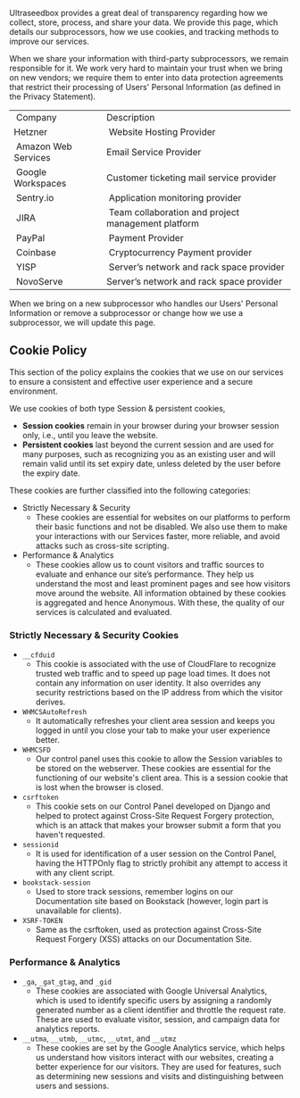 Ultraseedbox provides a great deal of transparency regarding how we collect, store, process, and share your data. We provide this page, which details our subprocessors, how we use cookies, and tracking methods to improve our services.

When we share your information with third-party subprocessors, we remain responsible for it. We work very hard to maintain your trust when we bring on new vendors; we require them to enter into data protection agreements that restrict their processing of Users' Personal Information (as defined in the Privacy Statement).

<style>
table.center {
  margin-left: auto; 
  margin-right: auto;
}
</style>
<table class="center">
<tbody>
<tr>
<td>&nbsp;Company</td>
<td>Description</td>
</tr>
<tr>
<td>Hetzner</td>
<td>&nbsp;Website Hosting Provider</td>
</tr>
<tr>
<td>&nbsp;Amazon Web Services</td>
<td>Email Service Provider </td>
</tr>
<tr>
<td>&nbsp;Google Workspaces</td>
<td><span style="font-weight: 400;">Customer ticketing mail service provider</span></td>
</tr>
<tr>
<td>&nbsp;<span style="font-weight: 400;">Sentry.io</span></td>
<td>&nbsp;<span style="font-weight: 400;">Application monitoring provider</span></td>
</tr>
<tr>
<td>&nbsp;<span style="font-weight: 400;">JIRA</span></td>
<td>&nbsp;<span style="font-weight: 400;">Team collaboration and project management platform</span></td>
</tr>
<tr>
<td>&nbsp;<span style="font-weight: 400;">PayPal</span></td>
<td>&nbsp;<span style="font-weight: 400;">Payment Provider</span></td>
</tr>
<tr>
<td>&nbsp;<span style="font-weight: 400;">Coinbase</span></td>
<td>&nbsp;<span style="font-weight: 400;">Cryptocurrency Payment provider</span></td>
</tr>
<tr>
<td>&nbsp;<span style="font-weight: 400;">YISP</span></td>
<td>&nbsp;<span style="font-weight: 400;">Server&rsquo;s network and rack space provider</span></td>
</tr>
<tr>
<td>&nbsp;NovoServe</td>
<td><span style="font-weight: 400;">Server&rsquo;s network and rack space provider</span></td>
</tr>
</tbody>
</table>

When we bring on a new subprocessor who handles our Users' Personal Information or remove a subprocessor or change how we use a subprocessor, we will update this page.

## Cookie Policy

This section of the policy explains the cookies that we use on our services to ensure a consistent and effective user experience and a secure environment.

We use cookies of both type Session & persistent cookies, 
* **Session cookies** remain in your browser during your browser session only, i.e., until you leave the website.
* **Persistent cookies** last beyond the current session and are used for many purposes, such as recognizing you as an existing user and will remain valid until its set expiry date, unless deleted by the user before the expiry date.

These cookies are further classified into the following categories:

* Strictly Necessary & Security
  * These cookies are essential for websites on our platforms to perform their basic functions and not be disabled. We also use them to make your interactions with our Services faster, more reliable, and avoid attacks such as cross-site scripting.
* Performance & Analytics
  * These cookies allow us to count visitors and traffic sources to evaluate and enhance our site’s performance. They help us understand the most and least prominent pages and see how visitors move around the website. All information obtained by these cookies is aggregated and hence Anonymous. With these, the quality of our services is calculated and evaluated.

### Strictly Necessary & Security Cookies

* `__cfduid`
  * This cookie is associated with the use of CloudFlare to recognize trusted web traffic and to speed up page load times. It does not contain any information on user identity. It also overrides any security restrictions based on the IP address from which the visitor derives.
* `WHMCSAutoRefresh`
  * It automatically refreshes your client area session and keeps you logged in until you close your tab to make your user experience better.
* `WHMCSFD`
  * Our control panel uses this cookie to allow the Session variables to be stored on the webserver. These cookies are essential for the functioning of our website's client area. This is a session cookie that is lost when the browser is closed.
* `csrftoken`
  * This cookie sets on our Control Panel developed on Django and helped to protect against Cross-Site Request Forgery protection, which is an attack that makes your browser submit a form that you haven't requested.
* `sessionid`
  * It is used for identification of a user session on the Control Panel, having the HTTPOnly flag to strictly prohibit any attempt to access it with any client script.
* `bookstack-session`
  * Used to store track sessions, remember logins on our Documentation site based on Bookstack (however, login part is unavailable for clients).
* `XSRF-TOKEN`
  * Same as the csrftoken, used as protection against Cross-Site Request Forgery (XSS) attacks on our Documentation Site.

### Performance & Analytics

* `_ga`, `_gat_gtag`, and `_gid`
  * These cookies are associated with Google Universal Analytics, which is used to identify specific users by assigning a randomly generated number as a client identifier and throttle the request rate. These are used to evaluate visitor, session, and campaign data for analytics reports.
* `__utma`, `__utmb`, `__utmc`, `__utmt`, and `__utmz`
  * These cookies are set by the Google Analytics service, which helps us understand how visitors interact with our websites, creating a better experience for our visitors. They are used for features, such as determining new sessions and visits and distinguishing between users and sessions.